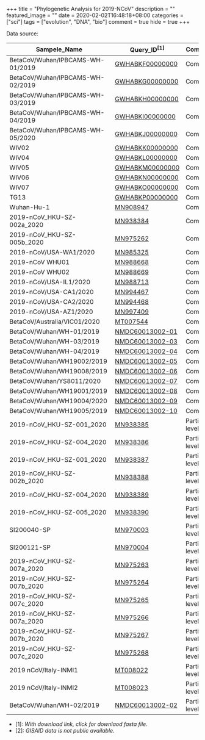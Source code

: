 +++
title = "Phylogenetic Analysis for 2019-NCoV"
description = ""
featured_image = ""
date = 2020-02-02T16:48:18+08:00
categories = ["sci"]
tags = ["evolution", "DNA", "bio"]
comment = true
hide = true
+++

Data source:

| Sampele_Name                     | Query_ID<sup>[1]</sup>                                                                                                                                                            | Completeness           |
| -------------------------------- | --------------------------------------------------------------------------------------------------------------------------------------------------------------------------------- | ---------------------- |
| BetaCoV/Wuhan/IPBCAMS-WH-01/2019 | [GWHABKF00000000](ftp://download.big.ac.cn/gwh/Viruses/Betacoronavirus_IPBCAMS-WH-01_GWHABKF00000000/GWHABKF00000000.genome.fasta.gz)                                             | Complete               |
| BetaCoV/Wuhan/IPBCAMS-WH-02/2019 | [GWHABKG00000000](ftp://download.big.ac.cn/gwh/Viruses/Betacoronavirus_IPBCAMS-WH-02_GWHABKG00000000/GWHABKG00000000.genome.fasta.gz)                                             | Complete               |
| BetaCoV/Wuhan/IPBCAMS-WH-03/2019 | [GWHABKH00000000](ftp://download.big.ac.cn/gwh/Viruses/Betacoronavirus_IPBCAMS-WH-03_GWHABKH00000000/GWHABKH00000000.genome.fasta.gz)                                             | Complete               |
| BetaCoV/Wuhan/IPBCAMS-WH-04/2019 | [GWHABKI00000000](ftp://download.big.ac.cn/gwh/Viruses/Betacoronavirus_IPBCAMS-WH-04_GWHABKI00000000/GWHABKI00000000.genome.fasta.gz)                                             | Complete               |
| BetaCoV/Wuhan/IPBCAMS-WH-05/2020 | [GWHABKJ00000000](ftp://download.big.ac.cn/gwh/Viruses/Betacoronavirus_IPBCAMS-WH-05_GWHABKJ00000000/GWHABKJ00000000.genome.fasta.gz)                                             | Complete               |
| WIV02                            | [GWHABKK00000000](https://www.ncbi.nlm.nih.gov/sviewer/viewer.cgi?tool=portal&save=file&log$=seqview&db=nuccore&report=fasta&id=MN996527&conwithfeat=on&withparts=on&hide-cdd=on) | Complete               |
| WIV04                            | [GWHABKL00000000](https://www.ncbi.nlm.nih.gov/sviewer/viewer.cgi?tool=portal&save=file&log$=seqview&db=nuccore&report=fasta&id=MN996528&conwithfeat=on&withparts=on&hide-cdd=on) | Complete               |
| WIV05                            | [GWHABKM00000000](https://www.ncbi.nlm.nih.gov/sviewer/viewer.cgi?tool=portal&save=file&log$=seqview&db=nuccore&report=fasta&id=MN996529&conwithfeat=on&withparts=on&hide-cdd=on) | Complete               |
| WIV06                            | [GWHABKN00000000](https://www.ncbi.nlm.nih.gov/sviewer/viewer.cgi?tool=portal&save=file&log$=seqview&db=nuccore&report=fasta&id=MN996530&conwithfeat=on&withparts=on&hide-cdd=on) | Complete               |
| WIV07                            | [GWHABKO00000000](https://www.ncbi.nlm.nih.gov/sviewer/viewer.cgi?tool=portal&save=file&log$=seqview&db=nuccore&report=fasta&id=MN996531&conwithfeat=on&withparts=on&hide-cdd=on) | Complete               |
| TG13                             | [GWHABKP00000000](https://www.ncbi.nlm.nih.gov/sviewer/viewer.cgi?tool=portal&save=file&log$=seqview&db=nuccore&report=fasta&id=MN996532&conwithfeat=on&withparts=on&hide-cdd=on) | Complete               |
| Wuhan-Hu-1                       | [MN908947 ](https://www.ncbi.nlm.nih.gov/sviewer/viewer.cgi?tool=portal&save=file&log$=seqview&db=nuccore&report=fasta&id=MN908947&conwithfeat=on&withparts=on&hide-cdd=on)       | Complete               |
| 2019-nCoV_HKU-SZ-002a_2020       | [MN938384 ](https://www.ncbi.nlm.nih.gov/sviewer/viewer.cgi?tool=portal&save=file&log$=seqview&db=nuccore&report=fasta&id=MN938384&conwithfeat=on&withparts=on&hide-cdd=on)       | Complete               |
| 2019-nCoV_HKU-SZ-005b_2020       | [MN975262 ](https://www.ncbi.nlm.nih.gov/sviewer/viewer.cgi?tool=portal&save=file&log$=seqview&db=nuccore&report=fasta&id=MN975262&conwithfeat=on&withparts=on&hide-cdd=on)       | Complete               |
| 2019-nCoV/USA-WA1/2020           | [MN985325 ](https://www.ncbi.nlm.nih.gov/sviewer/viewer.cgi?tool=portal&save=file&log$=seqview&db=nuccore&report=fasta&id=MN985325&conwithfeat=on&withparts=on&hide-cdd=on)       | Complete               |
| 2019-nCoV WHU01                  | [MN988668 ](https://www.ncbi.nlm.nih.gov/sviewer/viewer.cgi?tool=portal&save=file&log$=seqview&db=nuccore&report=fasta&id=MN988668&conwithfeat=on&withparts=on&hide-cdd=on)       | Complete               |
| 2019-nCoV WHU02                  | [MN988669 ](https://www.ncbi.nlm.nih.gov/sviewer/viewer.cgi?tool=portal&save=file&log$=seqview&db=nuccore&report=fasta&id=MN988669&conwithfeat=on&withparts=on&hide-cdd=on)       | Complete               |
| 2019-nCoV/USA-IL1/2020           | [MN988713 ](https://www.ncbi.nlm.nih.gov/sviewer/viewer.cgi?tool=portal&save=file&log$=seqview&db=nuccore&report=fasta&id=MN988713&conwithfeat=on&withparts=on&hide-cdd=on)       | Complete               |
| 2019-nCoV/USA-CA1/2020           | [MN994467 ](https://www.ncbi.nlm.nih.gov/sviewer/viewer.cgi?tool=portal&save=file&log$=seqview&db=nuccore&report=fasta&id=MN994467&conwithfeat=on&withparts=on&hide-cdd=on)       | Complete               |
| 2019-nCoV/USA-CA2/2020           | [MN994468 ](https://www.ncbi.nlm.nih.gov/sviewer/viewer.cgi?tool=portal&save=file&log$=seqview&db=nuccore&report=fasta&id=MN994468&conwithfeat=on&withparts=on&hide-cdd=on)       | Complete               |
| 2019-nCoV/USA-AZ1/2020           | [MN997409 ](https://www.ncbi.nlm.nih.gov/sviewer/viewer.cgi?tool=portal&save=file&log$=seqview&db=nuccore&report=fasta&id=MN997409&conwithfeat=on&withparts=on&hide-cdd=on)       | Complete               |
| BetaCoV/Australia/VIC01/2020     | [MT007544 ](https://www.ncbi.nlm.nih.gov/sviewer/viewer.cgi?tool=portal&save=file&log$=seqview&db=nuccore&report=fasta&id=MT007544&conwithfeat=on&withparts=on&hide-cdd=on)       | Complete               |
| BetaCoV/Wuhan/WH-01/2019         | [NMDC60013002-01](http://www.nmdc.cn/SProject/virus/NMDC10013002/NMDC60013002-01.fasta)                                                                                           | Complete               |
| BetaCoV/Wuhan/WH-03/2019         | [NMDC60013002-03](http://www.nmdc.cn/SProject/virus/NMDC10013002/NMDC60013002-03.fasta)                                                                                           | Complete               |
| BetaCoV/Wuhan/WH-04/2019         | [NMDC60013002-04](http://www.nmdc.cn/SProject/virus/NMDC10013002/NMDC60013002-04.fasta)                                                                                           | Complete               |
| BetaCoV/Wuhan/WH19002/2019       | [NMDC60013002-05](http://www.nmdc.cn/SProject/virus/NMDC10013002/NMDC60013002-05.fasta)                                                                                           | Complete               |
| BetaCoV/Wuhan/WH19008/2019       | [NMDC60013002-06](http://www.nmdc.cn/SProject/virus/NMDC10013002/NMDC60013002-06.fasta)                                                                                           | Complete               |
| BetaCoV/Wuhan/YS8011/2020        | [NMDC60013002-07](http://www.nmdc.cn/SProject/virus/NMDC10013002/NMDC60013002-07.fasta)                                                                                           | Complete               |
| BetaCoV/Wuhan/WH19001/2019       | [NMDC60013002-08](http://www.nmdc.cn/SProject/virus/NMDC10013002/NMDC60013002-08.fasta)                                                                                           | Complete               |
| BetaCoV/Wuhan/WH19004/2020       | [NMDC60013002-09](http://www.nmdc.cn/SProject/virus/NMDC10013002/NMDC60013002-09.fasta)                                                                                           | Complete               |
| BetaCoV/Wuhan/WH19005/2019       | [NMDC60013002-10](http://www.nmdc.cn/SProject/virus/NMDC10013002/NMDC60013002-10.fasta)                                                                                           | Complete               |
| 2019-nCoV_HKU-SZ-001_2020        | [MN938385 ](https://www.ncbi.nlm.nih.gov/sviewer/viewer.cgi?tool=portal&save=file&log$=seqview&db=nuccore&report=fasta&id=MN938385&conwithfeat=on&withparts=on&hide-cdd=on)       | Partial/gene level     |
| 2019-nCoV_HKU-SZ-004_2020        | [MN938386 ](https://www.ncbi.nlm.nih.gov/sviewer/viewer.cgi?tool=portal&save=file&log$=seqview&db=nuccore&report=fasta&id=MN938386&conwithfeat=on&withparts=on&hide-cdd=on)       | Partial/gene level     |
| 2019-nCoV_HKU-SZ-001_2020        | [MN938387 ](https://www.ncbi.nlm.nih.gov/sviewer/viewer.cgi?tool=portal&save=file&log$=seqview&db=nuccore&report=fasta&id=MN938387&conwithfeat=on&withparts=on&hide-cdd=on)       | Partial/gene level     |
| 2019-nCoV_HKU-SZ-002b_2020       | [MN938388 ](https://www.ncbi.nlm.nih.gov/sviewer/viewer.cgi?tool=portal&save=file&log$=seqview&db=nuccore&report=fasta&id=MN938388&conwithfeat=on&withparts=on&hide-cdd=on)       | Partial/gene level     |
| 2019-nCoV_HKU-SZ-004_2020        | [MN938389 ](https://www.ncbi.nlm.nih.gov/sviewer/viewer.cgi?tool=portal&save=file&log$=seqview&db=nuccore&report=fasta&id=MN938389&conwithfeat=on&withparts=on&hide-cdd=on)       | Partial/gene level     |
| 2019-nCoV_HKU-SZ-005_2020        | [MN938390 ](https://www.ncbi.nlm.nih.gov/sviewer/viewer.cgi?tool=portal&save=file&log$=seqview&db=nuccore&report=fasta&id=MN938390&conwithfeat=on&withparts=on&hide-cdd=on)       | Partial/gene level     |
| SI200040-SP                      | [MN970003 ](https://www.ncbi.nlm.nih.gov/sviewer/viewer.cgi?tool=portal&save=file&log$=seqview&db=nuccore&report=fasta&id=MN970003&conwithfeat=on&withparts=on&hide-cdd=on)       | Partial/gene level     |
| SI200121-SP                      | [MN970004 ](https://www.ncbi.nlm.nih.gov/sviewer/viewer.cgi?tool=portal&save=file&log$=seqview&db=nuccore&report=fasta&id=MN970004&conwithfeat=on&withparts=on&hide-cdd=on)       | Partial/gene level     |
| 2019-nCoV_HKU-SZ-007a_2020       | [MN975263 ](https://www.ncbi.nlm.nih.gov/sviewer/viewer.cgi?tool=portal&save=file&log$=seqview&db=nuccore&report=fasta&id=MN975263&conwithfeat=on&withparts=on&hide-cdd=on)       | Partial/gene level     |
| 2019-nCoV_HKU-SZ-007b_2020       | [MN975264 ](https://www.ncbi.nlm.nih.gov/sviewer/viewer.cgi?tool=portal&save=file&log$=seqview&db=nuccore&report=fasta&id=MN975264&conwithfeat=on&withparts=on&hide-cdd=on)       | Partial/gene level     |
| 2019-nCoV_HKU-SZ-007c_2020       | [MN975265 ](https://www.ncbi.nlm.nih.gov/sviewer/viewer.cgi?tool=portal&save=file&log$=seqview&db=nuccore&report=fasta&id=MN975265&conwithfeat=on&withparts=on&hide-cdd=on)       | Partial/gene level     |
| 2019-nCoV_HKU-SZ-007a_2020       | [MN975266 ](https://www.ncbi.nlm.nih.gov/sviewer/viewer.cgi?tool=portal&save=file&log$=seqview&db=nuccore&report=fasta&id=MN975266&conwithfeat=on&withparts=on&hide-cdd=on)       | Partial/gene level     |
| 2019-nCoV_HKU-SZ-007b_2020       | [MN975267 ](https://www.ncbi.nlm.nih.gov/sviewer/viewer.cgi?tool=portal&save=file&log$=seqview&db=nuccore&report=fasta&id=MN975267&conwithfeat=on&withparts=on&hide-cdd=on)       | Partial/gene level     |
| 2019-nCoV_HKU-SZ-007c_2020       | [MN975268 ](https://www.ncbi.nlm.nih.gov/sviewer/viewer.cgi?tool=portal&save=file&log$=seqview&db=nuccore&report=fasta&id=MN975268&conwithfeat=on&withparts=on&hide-cdd=on)       | Partial/gene level     |
| 2019 nCoV/Italy-INMI1            | [MT008022 ](https://www.ncbi.nlm.nih.gov/sviewer/viewer.cgi?tool=portal&save=file&log$=seqview&db=nuccore&report=fasta&id=MT008022&conwithfeat=on&withparts=on&hide-cdd=on)       | Partial/gene level     |
| 2019 nCoV/Italy-INMI2            | [MT008023 ](https://www.ncbi.nlm.nih.gov/sviewer/viewer.cgi?tool=portal&save=file&log$=seqview&db=nuccore&report=fasta&id=MT008023&conwithfeat=on&withparts=on&hide-cdd=on)       | Partial/gene level     |
| BetaCoV/Wuhan/WH-02/2019         | [NMDC60013002-02](http://www.nmdc.cn/SProject/virus/NMDC10013002/NMDC60013002-02.fasta)                                                                                           | Partial/scaffold level |

- [1]: _With download link, click for downlaod fasta file._
- [2]: _GISAID data is not public available._
